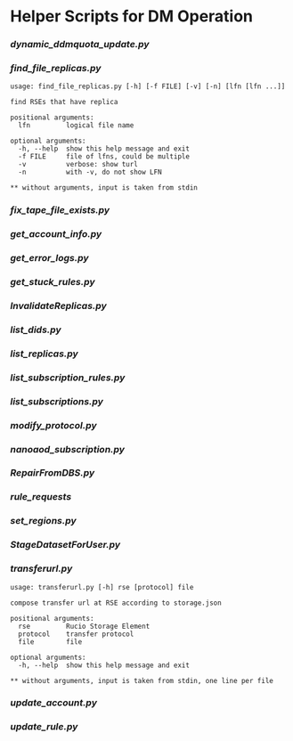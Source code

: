 # Helper Scripts for DM Operation


### _dynamic_ddmquota_update.py_
### _find_file_replicas.py_
```
usage: find_file_replicas.py [-h] [-f FILE] [-v] [-n] [lfn [lfn ...]]

find RSEs that have replica

positional arguments:
  lfn         logical file name

optional arguments:
  -h, --help  show this help message and exit
  -f FILE     file of lfns, could be multiple
  -v          verbose: show turl
  -n          with -v, do not show LFN

** without arguments, input is taken from stdin
```
### _fix_tape_file_exists.py_
### _get_account_info.py_
### _get_error_logs.py_
### _get_stuck_rules.py_
### _InvalidateReplicas.py_
### _list_dids.py_
### _list_replicas.py_
### _list_subscription_rules.py_
### _list_subscriptions.py_
### _modify_protocol.py_
### _nanoaod_subscription.py_
### _RepairFromDBS.py_
### _rule_requests_
### _set_regions.py_
### _StageDatasetForUser.py_
### _transferurl.py_
```
usage: transferurl.py [-h] rse [protocol] file

compose transfer url at RSE according to storage.json

positional arguments:
  rse         Rucio Storage Element
  protocol    transfer protocol
  file        file

optional arguments:
  -h, --help  show this help message and exit

** without arguments, input is taken from stdin, one line per file
```
### _update_account.py_
### _update_rule.py_
